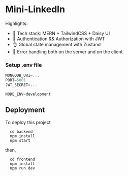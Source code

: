 # Mini-LinkedIn

Highlights:

- 🌟 Tech stack: MERN + TailwindCSS + Daisy UI
- 🎃 Authentication && Authorization with JWT
- 👌 Global state management with Zustand
- 🐞 Error handling both on the server and on the client

### Setup .env file

```js
MONGODB_URI=...
PORT=5001
JWT_SECRET=...

NODE_ENV=development
```


## Deployment

To deploy this project

```shell
  cd backend
  npm install
  npm start
```
then,

```shell
  cd frontend
  npm install
  npm run dev
```
